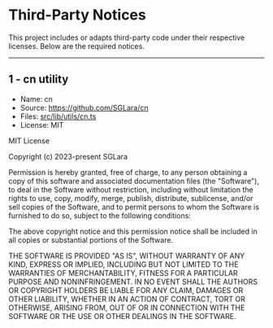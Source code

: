 # Third-Party Notices

This project includes or adapts third-party code under their respective licenses. Below are the required notices.

---

## 1 - cn utility

- Name: cn
- Source: <https://github.com/SGLara/cn>
- Files: [src/lib/utils/cn.ts](cci:7://file:///c:/Users/redog/Desktop/SJI/template/src/lib/utils/cn.ts:0:0-0:0)
- License: MIT

MIT License

Copyright (c) 2023-present SGLara

Permission is hereby granted, free of charge, to any person obtaining a copy
of this software and associated documentation files (the "Software"), to deal
in the Software without restriction, including without limitation the rights
to use, copy, modify, merge, publish, distribute, sublicense, and/or sell
copies of the Software, and to permit persons to whom the Software is
furnished to do so, subject to the following conditions:

The above copyright notice and this permission notice shall be included in
all copies or substantial portions of the Software.

THE SOFTWARE IS PROVIDED "AS IS", WITHOUT WARRANTY OF ANY KIND, EXPRESS OR
IMPLIED, INCLUDING BUT NOT LIMITED TO THE WARRANTIES OF MERCHANTABILITY,
FITNESS FOR A PARTICULAR PURPOSE AND NONINFRINGEMENT. IN NO EVENT SHALL THE
AUTHORS OR COPYRIGHT HOLDERS BE LIABLE FOR ANY CLAIM, DAMAGES OR OTHER
LIABILITY, WHETHER IN AN ACTION OF CONTRACT, TORT OR OTHERWISE, ARISING FROM,
OUT OF OR IN CONNECTION WITH THE SOFTWARE OR THE USE OR OTHER DEALINGS IN
THE SOFTWARE.
